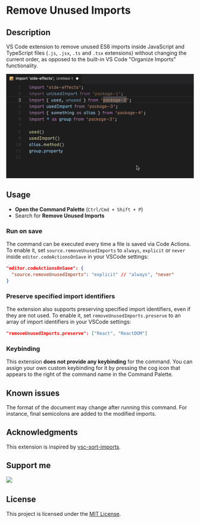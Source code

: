 # Remove Unused Imports

## Description

VS Code extension to remove unused ES6 imports inside JavaScript and TypeScript files (`.js`, `.jsx`, `.ts` and `.tsx` extensions) without changing the current order, as opposed to the built-in VS Code "Organize Imports" functionality.

![Remove Unused Imports screenshot](images/remove-unused-imports.gif)

## Usage

- **Open the Command Palette** (`Ctrl/Cmd + Shift + P`)
- Search for **Remove Unused Imports**

### Run on save

The command can be executed every time a file is saved via Code Actions. To enable it, set `source.removeUnusedImports` to `always`, `explicit` or `never` inside `editor.codeActionsOnSave` in your VSCode settings:

```json
"editor.codeActionsOnSave": {
  "source.removeUnusedImports": "explicit" // "always", "never"
}
```

### Preserve specified import identifiers

The extension also supports preserving specified import identifiers, even if they are not used. To enable it, set `removeUnusedImports.preserve` to an array of import identifiers in your VSCode settings:

```json
"removeUnusedImports.preserve": ["React", "ReactDOM"]
```

### Keybinding

This extension **does not provide any keybinding** for the command. You can assign your own custom keybinding for it by pressing the cog icon that appears to the right of the command name in the Command Palette.

## Known issues

The format of the document may change after running this command. For instance, final semicolons are added to the modified imports.

## Acknowledgments

This extension is inspired by [vsc-sort-imports](https://github.com/amatiasq/vsc-sort-imports).

## Support me

<a href="https://www.buymeacoffee.com/kuscamara"><img src="https://img.buymeacoffee.com/button-api/?text=Buy me a beer&emoji=🍺&slug=kuscamara&button_colour=FF5F5F&font_colour=ffffff&font_family=Cookie&outline_colour=000000&coffee_colour=FFDD00" /></a>

## License

This project is licensed under the [MIT License](LICENSE).
